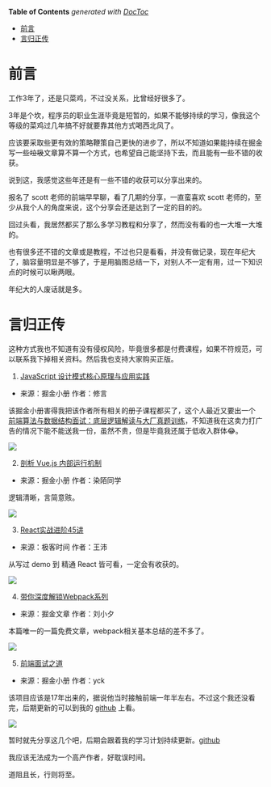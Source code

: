<!-- START doctoc generated TOC please keep comment here to allow auto update -->
<!-- DON'T EDIT THIS SECTION, INSTEAD RE-RUN doctoc TO UPDATE -->
**Table of Contents**  *generated with [DocToc](https://github.com/thlorenz/doctoc)*

- [前言](#%E5%89%8D%E8%A8%80)
- [言归正传](#%E8%A8%80%E5%BD%92%E6%AD%A3%E4%BC%A0)

<!-- END doctoc generated TOC please keep comment here to allow auto update -->

# 前言

工作3年了，还是只菜鸡，不过没关系，比曾经好很多了。

3年是个坎，程序员的职业生涯毕竟是短暂的，如果不能够持续的学习，像我这个等级的菜鸡过几年搞不好就要靠其他方式喝西北风了。

应该要采取些更有效的策略鞭策自己更快的进步了，所以不知道如果能持续在掘金写一些~~垃圾~~文章算不算一个方式，也希望自己能坚持下去，而且能有一些不错的收获。

说到这，我感觉这些年还是有一些不错的收获可以分享出来的。

报名了 scott 老师的前端早早聊，看了几期的分享，一直蛮喜欢 scott 老师的，至少从我个人的角度来说，这个分享会还是达到了一定的目的的。

回过头看，我居然都买了那么多学习教程和分享了，然而没有看的也一大堆一大堆的。

也有很多还不错的文章或是教程，不过也只是看看，并没有做记录，现在年纪大了，脑容量明显是不够了，于是用脑图总结一下，对别人不一定有用，过一下知识点的时候可以瞅两眼。

年纪大的人废话就是多。

# 言归正传

这种方式我也不知道有没有侵权风险，毕竟很多都是付费课程，如果不符规范，可以联系我下掉相关资料。然后我也支持大家购买正版。

1. [JavaScript 设计模式核⼼原理与应⽤实践](https://juejin.im/book/5c70fc83518825428d7f9dfb)

- 来源：掘金小册 作者：修言

该掘金小册害得我把该作者所有相关的册子课程都买了，这个人最近又要出一个 [前端算法与数据结构面试：底层逻辑解读与大厂真题训练](https://juejin.im/book/5cb42609f265da035f6fcb65)，不知道我在这卖力打广告的情况下能不能送我一份，虽然不贵，但是毕竟我还属于低收入群体😂。

![](https://user-gold-cdn.xitu.io/2020/4/15/1717cd57b86b1d9f?w=3564&h=9720&f=png&s=4138418)

2. [剖析 Vue.js 内部运行机制](https://juejin.im/book/5a36661851882538e2259c0f)

- 来源：掘金小册 作者：染陌同学

逻辑清晰，言简意赅。

![](https://imgkr.cn-bj.ufileos.com/039c914a-37ab-408a-8d4a-c6d648b3b711.png)

3. [React实战进阶45讲](https://time.geekbang.org/course/intro/100009301)

- 来源：极客时间 作者：王沛

从写过 demo 到 精通 React 皆可看，一定会有收获的。

![](https://imgkr.cn-bj.ufileos.com/aff50836-a394-4343-bd6c-50494a969f02.png)

4. [带你深度解锁Webpack系列](https://juejin.im/post/5e5c65fc6fb9a07cd00d8838)

- 来源：掘金文章 作者：刘小夕

本篇唯一的一篇免费文章，webpack相关基本总结的差不多了。

![](https://imgkr.cn-bj.ufileos.com/891b0aa9-dfbe-45a6-b9fb-a828ec18513f.png)

5. [前端面试之道](https://juejin.im/book/5bdc715fe51d454e755f75ef)

- 来源：掘金小册 作者：yck

该项目应该是17年出来的，据说他当时接触前端一年半左右。不过这个我还没看完，后期更新的可以到我的 [github](https://github.com/ChenXiaoSong12321/fe-summary) 上看。

![](https://imgkr.cn-bj.ufileos.com/269cf352-e09f-422d-80f6-19721b57b71f.png)

暂时就先分享这几个吧，后期会跟着我的学习计划持续更新。[github](https://github.com/ChenXiaoSong12321/fe-summary)

我应该无法成为一个高产作者，好耽误时间。

道阻且长，行则将至。

